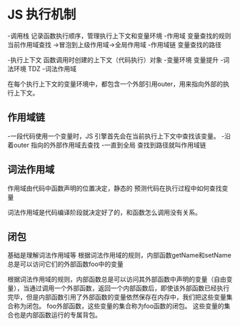 # JS 执行机制
-调用栈
    记录函数执行顺序，管理执行上下文和变量环境
-作用域
    变量查找的规则
    当前作用域查找 ->冒泡到上级作用域->全局作用域
-作用域链
    变量查找的路径

-执行上下文
    函数调用时创建的上下文（代码执行）对象
-变量环境
    变量提升
-词法环境
    TDZ 
-词法作用域

在每个执行上下文的变量环境中，都包含一个外部引用outer，用来指向外部的执行上下文。
## 作用域链
-一段代码使用一个变量时，JS 引擎首先会在当前执行上下文中查找该变量。
-沿着outer 指向的外部作用域去查找
-一直到全局
查找到路径就叫作用域链

## 词法作用域
作用域由代码中函数声明的位置决定，静态的 
预测代码在执行过程中如何查找变量

词法作用域是代码编译阶段就决定好了的，和函数怎么调用没有关系。

## 闭包
基础是理解词法作用域等
根据词法作用域的规则，内部函数getName和setName总是可以访问它们的外部函数foo中的变量

根据词法作用域的规则，内部函数总是可以访问其外部函数中声明的变量（自由变量），当通过调用一个外部函数，返回一个内部函数后，即使该外部函数已经执行完毕，但是内部函数引用了外部函数的变量依然保存在内存中，我们把这些变量集合称为闭包。
foo外部函数，这些变量的集合称为foo函数的闭包。
这些变量的集合也是内部函数运行的专属背包。
